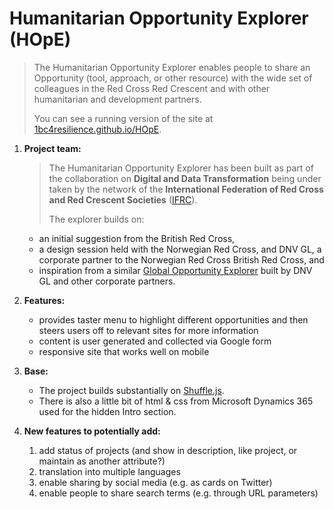 # Humanitarian Opportunity Explorer (HOpE)
>The Humanitarian Opportunity Explorer enables people to share an Opportunity (tool, approach, or other resource) with the wide set of colleagues in the Red Cross Red Crescent and with other humanitarian and development partners.
>
>You can see a running version of the site at [1bc4resilience.github.io/HOpE](https://1bc4resilience.github.io/HOpE/).

1. **Project team:**
   > The Humanitarian Opportunity Explorer has been built as part of the collaboration on **Digital and Data Transformation** being under taken by the network of the **International Federation of Red Cross and Red Crescent Societies** ([IFRC](http://www.ifrc.org)).
   >
   > The explorer builds on:
      + an initial suggestion from the British Red Cross, 
      + a design session held with the Norwegian Red Cross, and DNV GL, a corporate partner to the Norwegian Red Cross British Red Cross, and 
      + inspiration from a similar [Global Opportunity Explorer](https://goexplorer.org) built by DNV GL and other corporate partners.

1. **Features:**
   + provides taster menu to highlight different opportunities and then steers users off to relevant sites for more information
   + content is user generated and collected via Google form
   + responsive site that works well on mobile

1. **Base:**
   + The project builds substantially on [Shuffle.js](https://vestride.github.io/Shuffle).
   + There is also a little bit of html & css from Microsoft Dynamics 365 used for the hidden Intro section.

1. **New features to potentially add:**
   1. add status of projects (and show in description, like project, or maintain as another attribute?)
   1. translation into multiple languages
   1. enable sharing by social media (e.g. as cards on Twitter)
   1. enable people to share search terms (e.g. through URL parameters)


